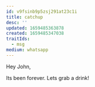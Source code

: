 ```yaml
---
id: v9fsinb9p5zsj291at23c1i
title: catchup
desc: ''
updated: 1659485363878
created: 1659485347038
traitIds:
  - msg
medium: whatsapp
---
```


Hey John,

Its been forever. Lets grab a drink!
